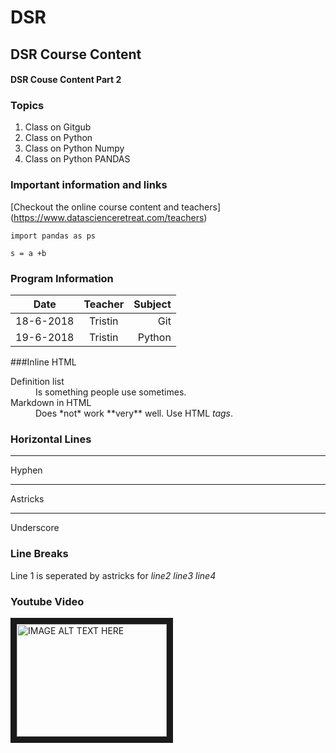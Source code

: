 # DSR
## DSR Course Content 
#### DSR Couse Content Part 2 


### Topics 

1. Class on Gitgub 
2. Class on Python 
3. Class on Python Numpy 
4. Class on Python PANDAS 


### Important information and links 

[Checkout the online course content and teachers] (https://www.datascienceretreat.com/teachers)

```import numpy as np 
import pandas as ps 

s = a +b 
```

### Program Information 

|Date|Teacher|Subject|
|----|:------:|-----:|
|18-6-2018|Tristin|Git|
|19-6-2018|Tristin|Python|


###Inline HTML 

<dl>
  <dt>Definition list</dt>
  <dd>Is something people use sometimes.</dd>

  <dt>Markdown in HTML</dt>
  <dd>Does *not* work **very** well. Use HTML <em>tags</em>.</dd>
</dl>


### Horizontal Lines 
___
Hyphen 

***
Astricks 
___
Underscore 


### Line Breaks 

Line 1 is seperated by astricks for *line2* *line3* *line4* 


### Youtube Video 
<a href="http://www.youtube.com/watch?feature=player_embedded&v=YOUTUBE_VIDEO_ID_HERE
" target="_blank"><img src="http://img.youtube.com/vi/YOUTUBE_VIDEO_ID_HERE/0.jpg" 
alt="IMAGE ALT TEXT HERE" width="240" height="180" border="10" /></a>

